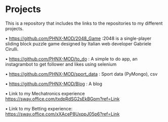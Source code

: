 # Projects
This is a repository that includes the links to the repositories to my different projects.

•    https://github.com/PHNX-MOD/2048_Game :2048 is a single-player sliding block puzzle game designed by Italian web developer Gabriele Cirulli. 

•   https://github.com/PHNX-MOD/to_do : A simple to do app, an instagrambot to get follower and likes using selenium

•    https://github.com/PHNX-MOD/sport_data : Sport data (PyMongo), csv

•    https://github.com/PHNX-MOD/Blog  : A blog

•    Link to my Mechatronics experience  https://sway.office.com/txdpRdSG2sEkBGpm?ref=Link  

•    Link to my Betting experience: https://sway.office.com/xXAceP8UxppJ05p6?ref=Link
